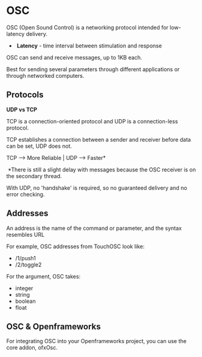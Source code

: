 # OSC

OSC (Open Sound Control) is a networking protocol intended for low-latency delivery. 

- ​	**Latency** - time interval between stimulation and response

OSC can send and receive messages, up to 1KB each.

Best for sending several parameters through different applications or through networked computers.

## Protocols

**UDP vs TCP**

TCP is a connection-oriented protocol and UDP is a connection-less protocol. 

TCP establishes a connection between a sender and receiver before data can be set, UDP does not. 

TCP --> More Reliable  | UDP --> Faster*

​	*There is still a slight delay with messages because the OSC receiver is on the secondary thread.

With UDP, no 'handshake' is required, so no guaranteed delivery and no error checking.

## Addresses

An address is the name of the command or parameter, and the syntax resembles URL

For example, OSC addresses from TouchOSC look like:

- /1/push1
- /2/toggle2

For the argument, OSC takes:

- integer
- string
- boolean
- float

## OSC & Openframeworks

For integrating OSC into your Openframeworks project, you can use the core addon, ofxOsc.